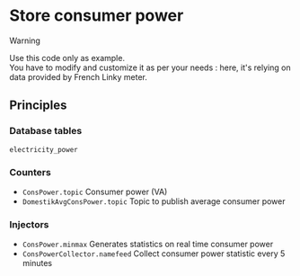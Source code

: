 # Store consumer power

> [!WARNING]  
> Use this code only as example.<br>
> You have to modify and customize it as per your needs : 
> here, it's relying on data provided by French Linky meter.

## Principles

### Database tables

`electricity_power`

### Counters

- `ConsPower.topic` Consumer power (VA)
- `DomestikAvgConsPower.topic` Topic to publish average consumer power

### Injectors

- `ConsPower.minmax` Generates statistics on real time consumer power
- `ConsPowerCollector.namefeed` Collect consumer power statistic every 5 minutes
